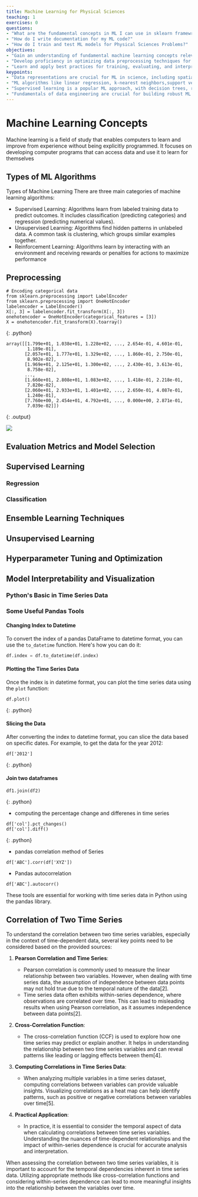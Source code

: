 ```yaml
---
title: Machine Learning for Physical Sciences
teaching: 1
exercises: 0
questions:
- "What are the fundamental concepts in ML I can use in sklearn framewrok ?"
- "How do I write documentation for my ML code?"
- "How do I train and test ML models for Physical Sciences Problems?"
objectives:
- "Gain an understanding of fundamental machine learning concepts relevant to physical sciences."
- "Develop proficiency in optimizing data preprocessing techniques for machine learning tasks in Python."
- "Learn and apply best practices for training, evaluating, and interpreting machine learning models in the domain of physical sciences."
keypoints:
- "Data representations are crucial for ML in science, including spatial data (vector, raster), point clouds, time series, graphs, and more"
- "ML algorithms like linear regression, k-nearest neighbors,support vector Machine, xgboost and random forests are vital algorithms"
- "Supervised learning is a popular ML approach, with decision trees, random forests, and neural networks being widely used"
- "Fundamentals of data engineering are crucial for building robust ML pipelines, including data storage, processing, and serving"
---
```




# Machine Learning Concepts

Machine learning is a field of study that enables computers to learn and improve from experience without being explicitly programmed. It focuses on developing computer programs that can access data and use it to learn for themselves


## Types of ML Algorithms

Types of Machine Learning
There are three main categories of machine learning algorithms:

- Supervised Learning: Algorithms learn from labeled training data to predict outcomes. It includes classification (predicting categories) and regression (predicting numerical values).
- Unsupervised Learning: Algorithms find hidden patterns in unlabeled data. A common task is clustering, which groups similar examples together.
- Reinforcement Learning: Algorithms learn by interacting with an environment and receiving rewards or penalties for actions to maximize performance

## Preprocessing

~~~
# Encoding categorical data
from sklearn.preprocessing import LabelEncoder
from sklearn.preprocessing import OneHotEncoder
labelencoder = LabelEncoder()
X[:, 3] = labelencoder.fit_transform(X[:, 3])
onehotencoder = OneHotEncoder(categorical_features = [3])
X = onehotencoder.fit_transform(X).toarray()
~~~
{: .python}

~~~
array([[1.799e+01, 1.038e+01, 1.228e+02, ..., 2.654e-01, 4.601e-01,
        1.189e-01],
       [2.057e+01, 1.777e+01, 1.329e+02, ..., 1.860e-01, 2.750e-01,
        8.902e-02],
       [1.969e+01, 2.125e+01, 1.300e+02, ..., 2.430e-01, 3.613e-01,
        8.758e-02],
       ...,
       [1.660e+01, 2.808e+01, 1.083e+02, ..., 1.418e-01, 2.218e-01,
        7.820e-02],
       [2.060e+01, 2.933e+01, 1.401e+02, ..., 2.650e-01, 4.087e-01,
        1.240e-01],
       [7.760e+00, 2.454e+01, 4.792e+01, ..., 0.000e+00, 2.871e-01,
        7.039e-02]])
~~~
{: .output}


![](../fig/heatmap.png)


## Evaluation Metrics and Model Selection

## Supervised Learning



### Regression

### Classification

## Ensemble Learning Techniques

## Unsupervised Learning

## Hyperparameter Tuning and Optimization

## Model Interpretability and Visualization






### Python's Basic in Time Series Data

### Some Useful Pandas Tools

#### Changing Index to Datetime

To convert the index of a pandas DataFrame to datetime format, you can use the `to_datetime` function. Here's how you can do it:

```python
df.index = df.to_datetime(df.index)
```

#### Plotting the Time Series Data

Once the index is in datetime format, you can plot the time series data using the `plot` function:

~~~
df.plot()
~~~
{: .python}

#### Slicing the Data

After converting the index to datetime format, you can slice the data based on specific dates. For example, to get the data for the year 2012:

~~~
df['2012']
~~~
{: .python}

#### Join two dataframes

~~~
df1.join(df2)
~~~
{: .python}


- computing the percentage change and differenes in time series

~~~
df['col'].pct_changes()
df['col'].diff()
~~~
{: .python} 

- pandas correlation method of Series

~~~
df['ABC'].corr(df['XYZ'])
~~~

- Pandas autocorrelation

~~~
df['ABC'].autocorr()
~~~


These tools are essential for working with time series data in Python using the pandas library.

## Correlation of Two Time Series

To understand the correlation between two time series variables, especially in the context of time-dependent data, several key points need to be considered based on the provided sources:

1. **Pearson Correlation and Time Series**:
   - Pearson correlation is commonly used to measure the linear relationship between two variables. However, when dealing with time series data, the assumption of independence between data points may not hold true due to the temporal nature of the data[2].
   - Time series data often exhibits within-series dependence, where observations are correlated over time. This can lead to misleading results when using Pearson correlation, as it assumes independence between data points[2].

2. **Cross-Correlation Function**:
   - The cross-correlation function (CCF) is used to explore how one time series may predict or explain another. It helps in understanding the relationship between two time series variables and can reveal patterns like leading or lagging effects between them[4].

3. **Computing Correlations in Time Series Data**:
   - When analyzing multiple variables in a time series dataset, computing correlations between variables can provide valuable insights. Visualizing correlations as a heat map can help identify patterns, such as positive or negative correlations between variables over time[5].

4. **Practical Application**:

   - In practice, it is essential to consider the temporal aspect of data when calculating correlations between time series variables. Understanding the nuances of time-dependent relationships and the impact of within-series dependence is crucial for accurate analysis and interpretation.

When assessing the correlation between two time series variables, it is important to account for the temporal dependencies inherent in time series data. Utilizing appropriate methods like cross-correlation functions and considering within-series dependence can lead to more meaningful insights into the relationship between the variables over time.
